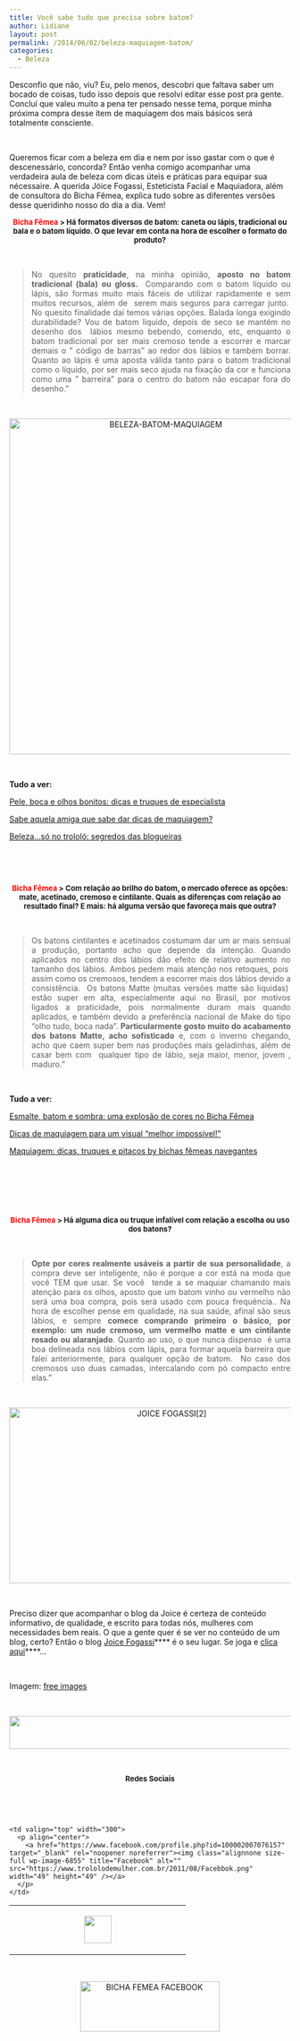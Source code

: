 ```yaml
---
title: Você sabe tudo que precisa sobre batom?
author: Lidiane
layout: post
permalink: /2014/06/02/beleza-maquiagem-batom/
categories:
  - Beleza
---
```

Desconfio que não, viu? Eu, pelo menos, descobri que faltava saber um bocado de coisas, tudo isso depois que resolvi editar esse post pra gente. Concluí que valeu muito a pena ter pensado nesse tema, porque minha próxima compra desse ítem de maquiagem dos mais básicos será totalmente consciente.

&nbsp;

Queremos ficar com a beleza em dia e nem por isso gastar com o que é descenessário, concorda? Então venha comigo acompanhar uma verdadeira aula de beleza com dicas úteis e práticas para equipar sua nécessaire. A querida Jóice Fogassi, Esteticista Facial e Maquiadora, além de consultora do Bicha Fêmea, explica tudo sobre as diferentes versões desse queridinho nosso do dia a dia. Vem!

<!--more-->

<p align="center">
  <strong><span style="font-size: small;"><span style="color: #ff0000;">Bicha Fêmea</span> > Há formatos diversos de batom: caneta ou lápis, tradicional ou bala e o batom líquido. O que levar em conta na hora de escolher o formato do produto?</span></strong>
</p>

&nbsp;

> <p style="text-align: justify;">
>   No quesito <strong>praticidade</strong>, na minha opinião, <strong>aposto no batom tradicional (bala) ou gloss.  </strong>Comparando com o batom liquido ou lápis, são formas muito mais fáceis de utilizar rapidamente e sem muitos recursos, além de  serem mais seguros para carregar junto.  No quesito finalidade daí temos várias opções. Balada longa exigindo durabilidade? Vou de batom liquido, depois de seco se mantém no desenho dos  lábios mesmo bebendo, comendo, etc, enquanto o batom tradicional por ser mais cremoso tende a escorrer e marcar demais o &#8221; código de barras&#8221; ao redor dos lábios e também borrar. Quanto ao lápis é uma aposta válida tanto para o batom tradicional como o líquido, por ser mais seco ajuda na fixação da cor e funciona como uma &#8221; barreira&#8221; para o centro do batom não escapar fora do desenho.”
> </p>

&nbsp;

<p style="text-align: center;">
  <a href="https://www.trololodemulher.com.br/2014/05/BELEZA-BATOM-MAQUIAGEM.jpg"><img class="alignnone size-full wp-image-10045" alt="BELEZA-BATOM-MAQUIAGEM" src="https://www.trololodemulher.com.br/2014/05/BELEZA-BATOM-MAQUIAGEM.jpg" width="545" height="600" /></a>
</p>

&nbsp;

**Tudo a ver:**

<a href="http://www.trololodemulher.com.br/2013/07/08/dicas-beleza/" target="_blank" rel="noopener noreferrer">Pele, boca e olhos bonitos: dicas e truques de especialista</a>

<a href="http://www.trololodemulher.com.br/2012/09/24/dicas-de-maquiagem-2/" target="_blank" rel="noopener noreferrer">Sabe aquela amiga que sabe dar dicas de maquiagem?</a>

<a href="http://www.trololodemulher.com.br/2011/12/19/beleza-dicas-blogueiras/" target="_blank" rel="noopener noreferrer">Beleza…só no trololó: segredos das blogueiras</a>

&nbsp;

&nbsp;

<p align="center">
  <strong><span style="font-size: small;"><span style="color: #ff0000;">Bicha Fêmea</span> > Com relação ao brilho do batom, o mercado oferece as opções: mate, acetinado, cremoso e cintilante. Quais as diferenças com relação ao resultado final? E mais: há alguma versão que favoreça mais que outra?</span></strong>
</p>

&nbsp;

> <p style="text-align: justify;">
>   Os batons cintilantes e acetinados costumam dar um ar mais sensual a produção, portanto acho que depende da intenção. Quando aplicados no centro dos lábios dão efeito de relativo aumento no tamanho dos lábios. Ambos pedem mais atenção nos retoques, pois  assim como os cremosos, tendem a escorrer mais dos lábios devido a consistência.  Os batons Matte (muitas versões matte são liquidas)  estão super em alta, especialmente aqui no Brasil, por motivos ligados a praticidade, pois normalmente duram mais quando aplicados, e também devido a preferência nacional de Make do tipo &#8220;olho tudo, boca nada&#8221;. <strong>Particularmente gosto muito do acabamento dos batons Matte, acho sofisticado</strong> e, com o inverno chegando, acho que caem super bem nas produções mais geladinhas, além de casar bem com  qualquer tipo de lábio, seja maior, menor, jovem , maduro.”
> </p>

&nbsp;

**Tudo a ver:**

<a href="http://www.trololodemulher.com.br/2011/11/21/esmalte-batom-sombra-cores/" target="_blank" rel="noopener noreferrer">Esmalte, batom e sombra: uma explosão de cores no Bicha Fêmea</a>

<a href="http://www.trololodemulher.com.br/2011/10/03/dicas-de-maquiagem/" target="_blank" rel="noopener noreferrer">Dicas de maquiagem para um visual “melhor impossível!”</a>

<a href="http://www.trololodemulher.com.br/2011/08/17/maquiagem-dicas-truques/" target="_blank" rel="noopener noreferrer">Maquiagem: dicas, truques e pitacos by bichas fêmeas navegantes</a>

&nbsp;

&nbsp;

&nbsp;

<p align="center">
  <strong><span style="font-size: small;"><span style="color: #ff0000;">Bicha Fêmea </span>> Há alguma dica ou truque infalível com relação a escolha ou uso dos batons?</span></strong>
</p>

&nbsp;

> <p style="text-align: justify;">
>   <strong>Opte por cores realmente usáveis a partir de sua personalidade</strong>, a compra deve ser inteligente, não é porque a cor está na moda que você TEM que usar. Se você  tende a se maquiar chamando mais atenção para os olhos, aposto que um batom vinho ou vermelho não será uma boa compra, pois será usado com pouca frequência.. Na hora de escolher pense em qualidade, na sua saúde, afinal são seus lábios, e sempre <strong>comece comprando primeiro o básico, por exemplo: um nude cremoso, um vermelho matte e um cintilante rosado ou alaranjado</strong>. Quanto ao uso, o que nunca dispenso  é uma boa delineada nos lábios com lápis, para formar aquela barreira que falei anteriormente, para qualquer opção de batom.  No caso dos cremosos uso duas camadas, intercalando com pó compacto entre elas.”
> </p>

&nbsp;

<p style="text-align: center;">
  <a href="https://www.trololodemulher.com.br/2012/08/JOICE-FOGASSI2.png"><img class="alignnone size-full wp-image-9072" alt="JOICE FOGASSI[2]" src="https://www.trololodemulher.com.br/2012/08/JOICE-FOGASSI2.png" width="566" height="314" /></a>
</p>

&nbsp;

Preciso dizer que acompanhar o blog da Joice é certeza de conteúdo informativo, de qualidade, e escrito para todas nós, mulheres com necessidades bem reais. O que a gente quer é se ver no conteúdo de um blog, certo? Então o blog <a href="http://joicemicropigmentacaomaquiagem.blogspot.com.br/" target="_blank" rel="noopener noreferrer">Joice Fogassi</a>**** é o seu lugar. Se joga e <a href="http://joicemicropigmentacaomaquiagem.blogspot.com.br/" target="_blank" rel="noopener noreferrer">clica aqui</a>****…

&nbsp;

Imagem: <a href="http://www.freeimages.com/" target="_blank" rel="noopener noreferrer">free images</a>

&nbsp;

<p align="center">
  <a href="http://feedburner.google.com/fb/a/mailverify?uri=blogbichafemea&loc=pt_BR" target="_blank" rel="noopener noreferrer"><img class="alignnone size-full wp-image-8451" title="Assine o Bicha Fêmea grátis!" alt="" src="https://www.trololodemulher.com.br/2012/01/rodapé.png" width="600" height="59" /></a>
</p>

&nbsp;

<p align="center">
  <strong><span style="font-size: small;">Redes Sociais</span></strong>
</p>

&nbsp;

&nbsp;

<table width="600" border="0" cellspacing="0" cellpadding="2">
  <tr>
    <td valign="top" width="300">
      <p align="center">
        <a href="https://twitter.com/#%21/bichafemea" target="_blank" rel="noopener noreferrer"><img class="alignnone size-full wp-image-6857" title="Twitter" alt="" src="https://www.trololodemulher.com.br/2011/08/Twitter.png" width="49" height="49" /></a>
      </p>
    </td>
    
    <td valign="top" width="300">
      <p align="center">
        <a href="https://www.facebook.com/profile.php?id=100002007076157" target="_blank" rel="noopener noreferrer"><img class="alignnone size-full wp-image-6855" title="Facebook" alt="" src="https://www.trololodemulher.com.br/2011/08/Facebbok.png" width="49" height="49" /></a>
      </p>
    </td>
  </tr>
</table>

&nbsp;

<p style="text-align: center;">
  <a href="https://www.facebook.com/bichafemea" target="_blank" rel="noopener noreferrer"><img class="alignnone size-full wp-image-9849" alt="BICHA FEMEA FACEBOOK" src="https://www.trololodemulher.com.br/2014/01/BICHA-FEMEA-FACEBOOK1.png" width="250" height="90" /></a>
</p>